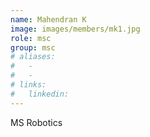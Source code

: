 ```yaml
---
name: Mahendran K
image: images/members/mk1.jpg
role: msc 
group: msc
# aliases:
#   - 
#   - 
# links:
#   linkedin: 
---
```


MS Robotics
